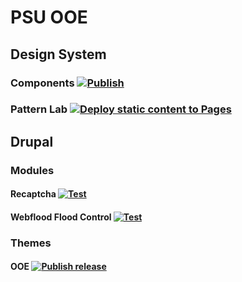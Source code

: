 # PSU OOE

## Design System

### Components [![Publish](https://github.com/PSU-OOE/components/actions/workflows/publish.yml/badge.svg)](https://github.com/PSU-OOE/components/actions/workflows/publish.yml)

### Pattern Lab [![Deploy static content to Pages](https://github.com/PSU-OOE/psu-ooe.github.io/actions/workflows/pages.yml/badge.svg)](https://github.com/PSU-OOE/psu-ooe.github.io/actions/workflows/pages.yml)

## Drupal

### Modules
#### Recaptcha [![Test](https://github.com/PSU-OOE/psu_recaptcha/actions/workflows/test.yml/badge.svg)](https://github.com/PSU-OOE/psu_recaptcha/actions/workflows/test.yml)

#### Webflood Flood Control [![Test](https://github.com/PSU-OOE/psu_webform_flood/actions/workflows/test.yml/badge.svg)](https://github.com/PSU-OOE/psu_webform_flood/actions/workflows/test.yml)

### Themes
#### OOE [![Publish release](https://github.com/PSU-OOE/ooe-drupal/actions/workflows/release.yml/badge.svg)](https://github.com/PSU-OOE/ooe-drupal/actions/workflows/release.yml)
